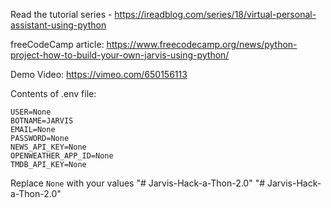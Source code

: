 Read the tutorial series - https://ireadblog.com/series/18/virtual-personal-assistant-using-python

freeCodeCamp article: https://www.freecodecamp.org/news/python-project-how-to-build-your-own-jarvis-using-python/

Demo Video: https://vimeo.com/650156113

Contents of .env file:

```
USER=None
BOTNAME=JARVIS
EMAIL=None
PASSWORD=None
NEWS_API_KEY=None
OPENWEATHER_APP_ID=None
TMDB_API_KEY=None
```

Replace `None` with your values
"# Jarvis-Hack-a-Thon-2.0" 
"# Jarvis-Hack-a-Thon-2.0" 
